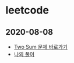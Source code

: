 # leetcode


## 2020-08-08
- [Two Sum 문제 바로가기](https://leetcode.com/problems/two-sum/)
- [나의 풀이](https://github.com/zehye/leetcode/blob/master/TwoSum.md)
